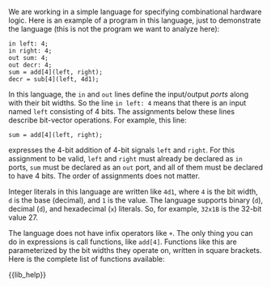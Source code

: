 We are working in  a simple language for specifying combinational hardware
logic. Here is an example of a program in this language, just to demonstrate
the language (this is not the program we want to analyze here):

```
in left: 4;
in right: 4;
out sum: 4;
out decr: 4;
sum = add[4](left, right);
decr = sub[4](left, 4d1);
```

In this language, the `in` and `out` lines define the input/output *ports*
along with their bit widths. So the line `in left: 4` means that there is an
input named `left` consisting of 4 bits. The assignments below these lines
describe bit-vector operations. For example, this line:

```
sum = add[4](left, right);
```

expresses the 4-bit addition of 4-bit signals `left` and `right`. For this
assignment to be valid, `left` and `right` must already be declared as `in`
ports, `sum` must be declared as an `out` port, and all of them must be
declared to have 4 bits. The order of assignments does not matter.

Integer literals in this language are written like `4d1`, where `4` is the
bit width, `d` is the base (decimal), and `1` is the value. The language
supports binary (`d`), decimal (`d`), and hexadecimal (`x`) literals. So, for
example, `32x1B` is the 32-bit value 27.

The language does not have infix operators like `+`. The only thing you can
do in expressions is call functions, like `add[4]`. Functions like this are
parameterized by the bit widths they operate on, written in square brackets.
Here is the complete list of functions available:

{{lib_help}}
